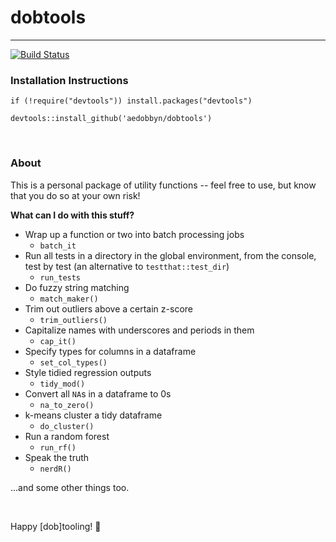 # dobtools 

***

[![Build Status](https://travis-ci.org/aedobbyn/dobtools.svg?branch=master)](https://travis-ci.org/aedobbyn/dobtools)


### Installation Instructions

`if (!require("devtools")) install.packages("devtools")`

`devtools::install_github('aedobbyn/dobtools')`

<br>

### About

This is a personal package of utility functions -- feel free to use, but know that you do so at your own risk!

**What can I do with this stuff?**

* Wrap up a function or two into batch processing jobs
    * `batch_it`
* Run all tests in a directory in the global environment, from the console, test by test (an alternative to `testthat::test_dir`)
    * `run_tests`
* Do fuzzy string matching
    * `match_maker()`
* Trim out outliers above a certain z-score
    * `trim_outliers()`
* Capitalize names with underscores and periods in them 
    * `cap_it()`
* Specify types for columns in a dataframe
    * `set_col_types()`
* Style tidied regression outputs
    * `tidy_mod()`
* Convert all `NA`s in a dataframe to 0s
    * `na_to_zero()`
* k-means cluster a tidy dataframe
    * `do_cluster()`
* Run a random forest 
    * `run_rf()`
* Speak the truth
    * `nerdR()`

...and some other things too. 

<br>

Happy [dob]tooling! :hammer:
